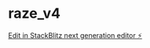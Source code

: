 # raze_v4

[Edit in StackBlitz next generation editor ⚡️](https://stackblitz.com/~/github.com/ranrahav/raze_v4)